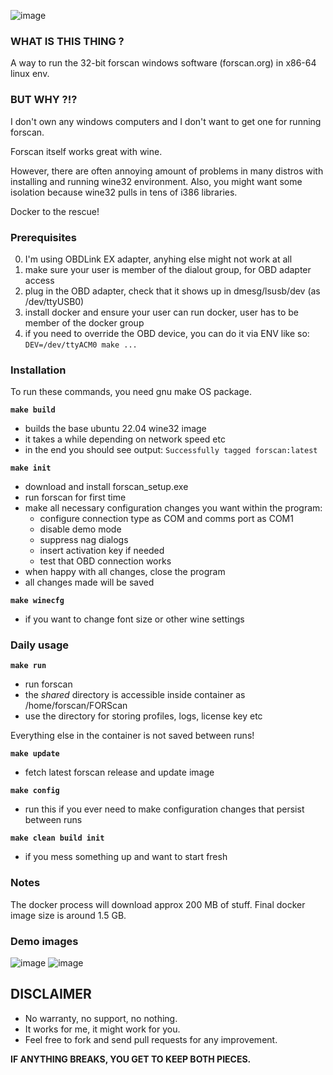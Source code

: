 ![image](https://github.com/shiocd/forscan-linux/assets/664928/f0c852db-7fff-4851-9b60-4f1c3daf8b57)

### WHAT IS THIS THING ?
A way to run the 32-bit forscan windows software (forscan.org) in x86-64 linux env.


### BUT WHY ?!?
I don't own any windows computers and I don't want to get one for running forscan.

Forscan itself works great with wine.

However, there are often annoying amount of problems in many distros with installing and running wine32 environment. Also, you might want some isolation because wine32 pulls in tens of i386 libraries.

Docker to the rescue!


### Prerequisites

0) I'm using OBDLink EX adapter, anyhing else might not work at all
1) make sure your user is member of the dialout group, for OBD adapter access
2) plug in the OBD adapter, check that it shows up in dmesg/lsusb/dev (as /dev/ttyUSB0)
3) install docker and ensure your user can run docker, user has to be member of the docker group
4) if you need to override the OBD device, you can do it via ENV like so:
   `DEV=/dev/ttyACM0 make ...`


### Installation
To run these commands, you need gnu make OS package.

**`make build`**
 * builds the base ubuntu 22.04 wine32 image
 * it takes a while depending on network speed etc
 * in the end you should see output:
   `Successfully tagged forscan:latest`

**`make init`**
 * download and install forscan_setup.exe
 * run forscan for first time
 * make all necessary configuration changes you want within the program:
   * configure connection type as COM and comms port as COM1
   * disable demo mode
   * suppress nag dialogs
   * insert activation key if needed
   * test that OBD connection works
 * when happy with all changes, close the program
 * all changes made will be saved

**`make winecfg`**
 * if you want to change font size or other wine settings


### Daily usage
**`make run`**
 * run forscan
 * the *shared* directory is accessible inside container as /home/forscan/FORScan
 * use the directory for storing profiles, logs, license key etc

Everything else in the container is not saved between runs!

**`make update`**
 * fetch latest forscan release and update image

**`make config`**
 * run this if you ever need to make configuration changes that persist between runs

**`make clean build init`**
 * if you mess something up and want to start fresh


### Notes
The docker process will download approx 200 MB of stuff.
Final docker image size is around 1.5 GB.


### Demo images
![image](https://github.com/shiocd/forscan-linux/assets/664928/19396343-49fe-4201-9335-f5755f2d028a "Access vehicle, module list")
![image](https://github.com/shiocd/forscan-linux/assets/664928/c5662fd0-2bbe-41df-9b7d-70011b8e31ee "DTC list")


## DISCLAIMER
* No warranty, no support, no nothing.
* It works for me, it might work for you.
* Feel free to fork and send pull requests for any improvement.

**IF ANYTHING BREAKS, YOU GET TO KEEP BOTH PIECES.**

